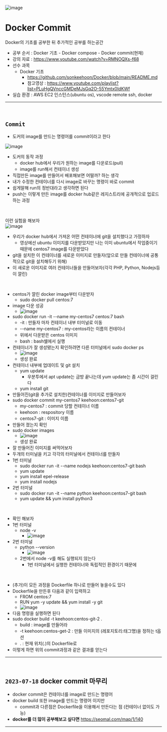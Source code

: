 ![image](https://github.com/sonkeehoon/Docker/assets/81700507/9a971556-226a-46c3-abb1-9dcf65733b26)


# Docker Commit
Docker의 기초를 공부한 뒤 추가적인 공부를 하는공간
- 공부 순서 : Docker 기초 - Docker compose - Docker commit(현재)
- 강의 자료 : https://www.youtube.com/watch?v=RMNOQXs-f68
- 선수 과목
  - Docker 기초
    - https://github.com/sonkeehoon/Docker/blob/main/README.md
    - 참고영상 : https://www.youtube.com/playlist?list=PLuHgQVnccGMDeMJsGq2O-55Ymtx0IdKWf
- 실습 환경 : AWS EC2 인스턴스(ubuntu os), vscode remote ssh, docker
<hr><br>

## `Commit`
- 도커의 image를 만드는 명령어를 commit이라고 한다

![image](https://github.com/sonkeehoon/Docker/assets/81700507/3dada664-f255-467a-9ba6-299b82b7dcbc)

- 도커의 동작 과정
  - docker hub에서 우리가 원하는 image를 다운로드(pull)
  - image를 run해서 컨테이너 생성
- 직접만든 image를 만들어서 배포해보면 어떨까? 하는 생각
- 내가 수정한 컨테이너를 다시 image로 바꾸는 명령이 바로 commit
- 쉽게말해 run의 정반대라고 생각하면 된다
- push는 이렇게 만든 image를 docker hub같은 레지스트리에 공개적으로 업로드하는 과정
<br>

이런 실험을 해보자<br>
![image](https://github.com/sonkeehoon/Docker/assets/81700507/ea51b237-07a4-4ba7-aeeb-336e800353df)
- 우리가 docker hub에서 가져온 어떤 컨테이너에 git을 설치했다고 가정하자
  - 영상에선 ubuntu 이미지를 다운받았지만 나는 이미 ubuntu에서 작업중이기 때문에 centos7 image를 다운받았다
- git을 설치한 이 컨테이너를 새로운 이미지로 만들자(앞으로 만들 컨테이너에 공통적으로 git을 설치해두기 위해)
- 이 새로운 이미지로 여러 컨테이너들을 만들어보자(각각 PHP, Python, Nodejs등이 깔린)
<br>

- centos가 깔린 docker image부터 다운받자
  - sudo docker pull centos:7
- image 다운 성공
  - ![image](https://github.com/sonkeehoon/Docker/assets/81700507/ff4b630e-997d-4a9a-aea8-abbc80fc5857)
- sudo docker run -it --name my-centos7 centos:7 bash
  - -it : 만들자 마자 컨테이너 내부 터미널로 이동
  - --name my-centos7 : my-centos라는 이름의 컨테이너
  - 위에서 다운받은 centos 이미지
  - bash : bash쉘에서 실행
- 컨테이너가 잘 생성됐는지 확인하려면 다른 터미널에서 sudo docker ps 
  - ![image](https://github.com/sonkeehoon/Docker/assets/81700507/50b46c68-7033-401d-bd19-7004e99cea63)
  - 생성 완료
- 컨테이너 내부에 업데이트 및 git 설치
  - yum update
    - 우분투에서 apt update는 금방 끝나는데 yum update는 좀 시간이 걸린다
  - yum install git
- 만들어진(git을 추가로 설치한)컨테이너를 이미지로 만들어보자
- sudo docker commit my-centos7 keehoon:centos7-git
  - my-centos7 : commit 당할 컨테이너 이름
  - keehoon : respository 이름
  - centos7-git : 이미지 이름
- 만들어 졌는지 확인
- sudo docker images
  - ![image](https://github.com/sonkeehoon/Docker/assets/81700507/1ad29bf0-4bf8-42e3-a009-1f3ca616f46e)
  - 생성 완료
- 잘 만들어진 이미지를 써먹어보자
- 두개의 터미널을 키고 각각의 터미널에서 컨테이너를 만들자
- 1번 터미널
  - sudo docker run -it --name nodejs keehoon:centos7-git bash
  - yum update
  - yum install epel-release
  - yum install nodejs
- 2번 터미널
  - sudo docker run -it --name python keehoon:centos7-git bash
  - yum update && yum install python3
<br>

- 확인 해보자
- 1번 터미널
  - node -v
    - ![image](https://github.com/sonkeehoon/Docker/assets/81700507/fb3becde-0252-4bca-a02d-d696693f2f27)
- 2번 터미널
  - python --version
    - ![image](https://github.com/sonkeehoon/Docker/assets/81700507/5191be35-75c7-4cd8-a710-b89ba2302044)
  - 2번에서 node -v를 해도 실행되지 않는다
    - 1번 터미널에서 실행한 컨테이너와 독립적인 환경이기 때문에
<br>

- (추가)이 모든 과정을 Dockerfile 하나로 만들어 놓을수도 있다
- Dockerfile을 만든후 다음과 같이 입력하고
  - FROM centos:7
  - RUN yum -y update && yum install -y git
  - ![image](https://github.com/sonkeehoon/Docker/assets/81700507/2c2f5b63-7262-46e8-a865-357e65670c4d)
- 다음 명령을 실행하면 된다
- sudo docker build -t keehoon:centos-git-2 .
  - build : image를 만들어라
  - -t keehoon:centos-get-2 : 만들 이미지의 (레포지토리:태그명)을 정하는 t옵션
  - . : 현재 위치(.)의 Dockerfile로
- 이렇게 하면 위의 commit과정과 같은 결과를 얻는다

<hr><br>

## `2023-07-18` docker commit 마무리
- docker commit은 컨테이너를 image로 만드는 명령어
- docker build 또한 image를 만드는 명령어 이지만
  - commit과 다른점은 Dockerfile을 이용해서 만든다는 점 (컨테이너 없이도 가능)
- <strong>docker를 더 많이 공부해보고 싶다면</strong> https://seomal.com/map/1/140
<hr><br>
